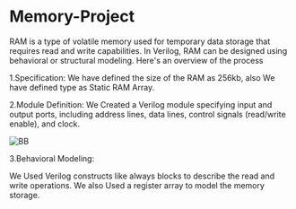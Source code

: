 # Memory-Project
RAM is a type of volatile memory used for temporary data storage that requires read and write capabilities. In Verilog, RAM can be designed using behavioral or structural modeling. 
Here's an overview of the process

1.Specification:
We have defined the size of the RAM as 256kb, also 
We have defined type as Static RAM Array.


2.Module Definition:
We Created a Verilog module specifying input and output ports, including address lines, data lines, control signals (read/write enable), and clock.

![BB](https://github.com/monil667/Memory-Project/assets/114842275/302ebc3a-47b8-46b0-9da3-487d0c69eaf8)


3.Behavioral Modeling:

We Used Verilog constructs like always blocks to describe the read and write operations.
We also Used a register array to model the memory storage.
